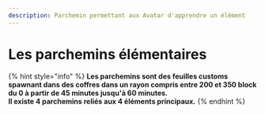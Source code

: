 ```yaml
---
description: Parchemin permettant aux Avatar d'apprendre un élément
---
```


# Les parchemins élémentaires

{% hint style="info" %}
**Les parchemins sont des feuilles customs spawnant dans des coffres dans un rayon compris entre 200 et 350 block du 0 à partir de 45 minutes jusqu'à 60 minutes.**\
**Il existe 4 parchemins reliés aux 4 éléments principaux.**
{% endhint %}
